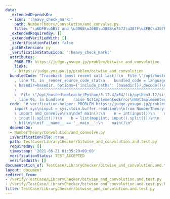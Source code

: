 ```yaml
---
data:
  _extendedDependsOn:
  - icon: ':heavy_check_mark:'
    path: NumberTheory/Convolution/and_convolve.py
    title: "\u6DFB\u5B57 and \u306B\u3088\u308B\u7573\u307F\u8FBC\u307F"
  _extendedRequiredBy: []
  _extendedVerifiedWith: []
  _isVerificationFailed: false
  _pathExtension: py
  _verificationStatusIcon: ':heavy_check_mark:'
  attributes:
    PROBLEM: https://judge.yosupo.jp/problem/bitwise_and_convolution
    links:
    - https://judge.yosupo.jp/problem/bitwise_and_convolution
  bundledCode: "Traceback (most recent call last):\n  File \"/opt/hostedtoolcache/Python/3.12.4/x64/lib/python3.12/site-packages/onlinejudge_verify/documentation/build.py\"\
    , line 71, in _render_source_code_stat\n    bundled_code = language.bundle(stat.path,\
    \ basedir=basedir, options={'include_paths': [basedir]}).decode()\n          \
    \         ^^^^^^^^^^^^^^^^^^^^^^^^^^^^^^^^^^^^^^^^^^^^^^^^^^^^^^^^^^^^^^^^^^^^^^^^^^^^^^^^^\n\
    \  File \"/opt/hostedtoolcache/Python/3.12.4/x64/lib/python3.12/site-packages/onlinejudge_verify/languages/python.py\"\
    , line 96, in bundle\n    raise NotImplementedError\nNotImplementedError\n"
  code: "# verification-helper: PROBLEM https://judge.yosupo.jp/problem/bitwise_and_convolution\n\
    import sys\ninput = sys.stdin.buffer.readline\n\nfrom NumberTheory.Convolution.and_convolve\
    \ import and_convolve\n\n\ndef main():\n    n = int(input())\n    a = list(map(int,\
    \ input().split()))\n    b = list(map(int, input().split()))\n\n    print(*and_convolve(a,\
    \ b))\n\n\nif __name__ == '__main__':\n    main()\n"
  dependsOn:
  - NumberTheory/Convolution/and_convolve.py
  isVerificationFile: true
  path: TestCase/LibraryChecker/bitwise_and_convolution.and.test.py
  requiredBy: []
  timestamp: '2021-06-21 01:35:29+09:00'
  verificationStatus: TEST_ACCEPTED
  verifiedWith: []
documentation_of: TestCase/LibraryChecker/bitwise_and_convolution.and.test.py
layout: document
redirect_from:
- /verify/TestCase/LibraryChecker/bitwise_and_convolution.and.test.py
- /verify/TestCase/LibraryChecker/bitwise_and_convolution.and.test.py.html
title: TestCase/LibraryChecker/bitwise_and_convolution.and.test.py
---
```

